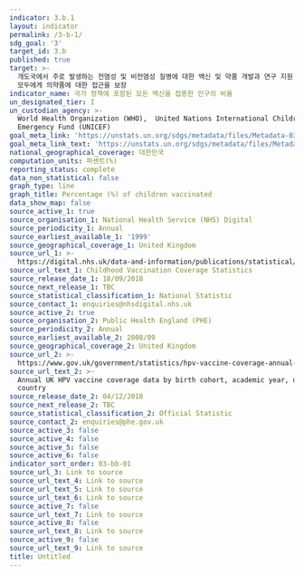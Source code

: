 ```yaml
---
indicator: 3.b.1
layout: indicator
permalink: /3-b-1/
sdg_goal: '3'
target_id: 3.b
published: true
target: >-
  개도국에서 주로 발생하는 전염성 및 비전염성 질병에 대한 백신 및 약품 개발과 연구 지원, 저렴한 가격의 필수 의약품 및 백신의 제공, 특히
  모두에게 의약품에 대한 접근을 보장 
indicator_name: 국가 정책에 포함된 모든 백신을 접종한 인구의 비율
un_designated_tier: I
un_custodian_agency: >-
  World Health Organization (WHO),  United Nations International Children's
  Emergency Fund (UNICEF)
goal_meta_link: 'https://unstats.un.org/sdgs/metadata/files/Metadata-03-0b-01.pdf'
goal_meta_link_text: 'https://unstats.un.org/sdgs/metadata/files/Metadata-03-0b-01.pdf'
national_geographical_coverage: 대한민국
computation_units: 퍼센트(%)
reporting_status: complete
data_non_statistical: false
graph_type: line
graph_title: Percentage (%) of children vaccinated
data_show_map: false
source_active_1: true
source_organisation_1: National Health Service (NHS) Digital
source_periodicity_1: Annual
source_earliest_available_1: '1999'
source_geographical_coverage_1: United Kingdom
source_url_1: >-
  https://digital.nhs.uk/data-and-information/publications/statistical/nhs-immunisation-statistics
source_url_text_1: Childhood Vaccination Coverage Statistics
source_release_date_1: 18/09/2018
source_next_release_1: TBC
source_statistical_classification_1: National Statistic
source_contact_1: enquiries@nhsdigital.nhs.uk
source_active_2: true
source_organisation_2: Public Health England (PHE)
source_periodicity_2: Annual
source_earliest_available_2: 2008/09
source_geographical_coverage_2: United Kingdom
source_url_2: >-
  https://www.gov.uk/government/statistics/hpv-vaccine-coverage-annual-report-for-2017-to-2018
source_url_text_2: >-
  Annual UK HPV vaccine coverage data by birth cohort, academic year, dose and
  country
source_release_date_2: 04/12/2018
source_next_release_2: TBC
source_statistical_classification_2: Official Statistic
source_contact_2: enquiries@phe.gov.uk
source_active_3: false
source_active_4: false
source_active_5: false
source_active_6: false
indicator_sort_order: 03-bb-01
source_url_3: Link to source
source_url_text_4: Link to source
source_url_text_5: Link to source
source_url_text_6: Link to source
source_active_7: false
source_url_text_7: Link to source
source_active_8: false
source_url_text_8: Link to source
source_active_9: false
source_url_text_9: Link to source
title: Untitled
---
```


